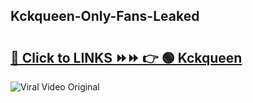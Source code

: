 
 ## Kckqueen-Only-Fans-Leaked

# <h2><a href="https://clipsfans.com/Kckqueen&ref=git">🔗 Click to LINKS ⏩⏩ 👉 🟢 Kckqueen </a></h2>

<a href="https://clipsfans.com/Kckqueen&ref=git" rel="nofollow" data-target="animated-image.originalLink"><img src="https://i.ibb.co.com/xMMVF88/686577567.gif" alt="Viral Video Original" style="max-width: 100%; display: inline-block;" data-target="animated-image.originalImage"></a>
